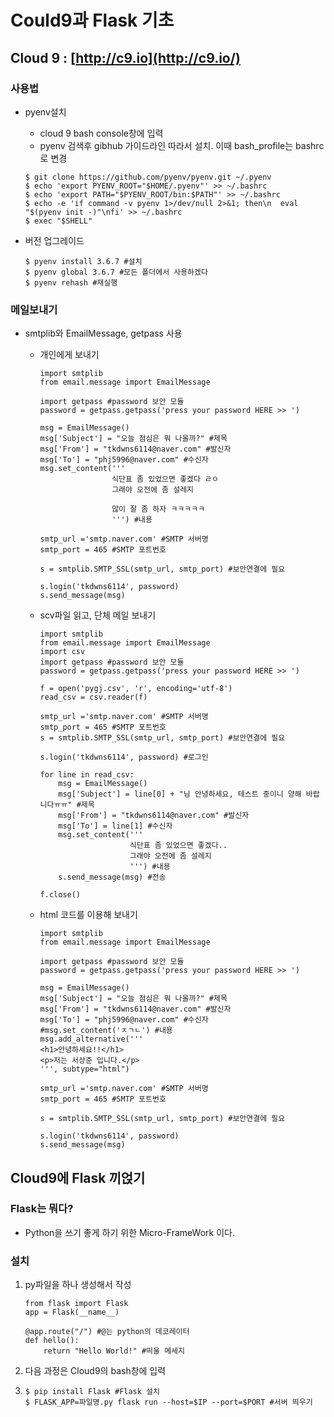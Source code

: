# Could9과 Flask 기초

## Cloud 9 : [http://c9.io](http://c9.io/)

### 사용법

- pyenv설치

  - cloud 9 bash console창에 입력
  - pyenv 검색후 gibhub 가이드라인 따라서 설치. 이때 bash_profile는 bashrc로 변경

  ```
  $ git clone https://github.com/pyenv/pyenv.git ~/.pyenv
  $ echo 'export PYENV_ROOT="$HOME/.pyenv"' >> ~/.bashrc
  $ echo 'export PATH="$PYENV_ROOT/bin:$PATH"' >> ~/.bashrc
  $ echo -e 'if command -v pyenv 1>/dev/null 2>&1; then\n  eval "$(pyenv init -)"\nfi' >> ~/.bashrc
  $ exec "$SHELL"
  ```

- 버전 업그레이드

  ```
  $ pyenv install 3.6.7 #설치
  $ pyenv global 3.6.7 #모든 폴더에서 사용하겠다
  $ pyenv rehash #재실행
  ```

### 메일보내기

- smtplib와 EmailMessage, getpass 사용

  - 개인에게 보내기

    ```
    import smtplib
    from email.message import EmailMessage
    
    import getpass #password 보안 모듈
    password = getpass.getpass('press your password HERE >> ')
    
    msg = EmailMessage()
    msg['Subject'] = "오늘 점심은 뭐 나올까?" #제목
    msg['From'] = "tkdwns6114@naver.com" #발신자
    msg['To'] = "phj5996@naver.com" #수신자
    msg.set_content('''
                    식단표 좀 있었으면 좋겠다 ㄹㅇ
                    그래야 오전에 좀 설레지
                    
                    않이 잘 좀 하자 ㅋㅋㅋㅋㅋ
                    ''') #내용
    
    smtp_url ='smtp.naver.com' #SMTP 서버명
    smtp_port = 465 #SMTP 포트번호
    
    s = smtplib.SMTP_SSL(smtp_url, smtp_port) #보안연결에 필요
    
    s.login('tkdwns6114', password)
    s.send_message(msg)
    ```

  - scv파일 읽고, 단체 메일 보내기

    ```
    import smtplib
    from email.message import EmailMessage
    import csv
    import getpass #password 보안 모듈
    password = getpass.getpass('press your password HERE >> ')
    
    f = open('pygj.csv', 'r', encoding='utf-8')
    read_csv = csv.reader(f)
    
    smtp_url ='smtp.naver.com' #SMTP 서버명
    smtp_port = 465 #SMTP 포트번호
    s = smtplib.SMTP_SSL(smtp_url, smtp_port) #보안연결에 필요
    
    s.login('tkdwns6114', password) #로그인
    
    for line in read_csv:
        msg = EmailMessage()
        msg['Subject'] = line[0] + "님 안녕하세요, 테스트 중이니 양해 바랍니다ㅠㅠ" #제목
        msg['From'] = "tkdwns6114@naver.com" #발신자
        msg['To'] = line[1] #수신자
        msg.set_content('''
                        식단표 좀 있었으면 좋겠다..
                        그래야 오전에 좀 설레지
                        ''') #내용
        s.send_message(msg) #전송
    
    f.close()
    ```

  - html 코드를 이용해 보내기

    ```
    import smtplib
    from email.message import EmailMessage
    
    import getpass #password 보안 모듈
    password = getpass.getpass('press your password HERE >> ')
    
    msg = EmailMessage()
    msg['Subject'] = "오늘 점심은 뭐 나올까?" #제목
    msg['From'] = "tkdwns6114@naver.com" #발신자
    msg['To'] = "phj5996@naver.com" #수신자
    #msg.set_content('ㅈㄱㄴ') #내용
    msg.add_alternative('''
    <h1>안녕하세요!!</h1>
    <p>저는 서상준 입니다.</p>
    ''', subtype="html")
    
    smtp_url ='smtp.naver.com' #SMTP 서버명
    smtp_port = 465 #SMTP 포트번호
    
    s = smtplib.SMTP_SSL(smtp_url, smtp_port) #보안연결에 필요
    
    s.login('tkdwns6114', password)
    s.send_message(msg)
    ```

## Cloud9에 Flask 끼얹기

### Flask는 뭐다?

- Python을 쓰기 좋게 하기 위한 Micro-FrameWork 이다.

### 설치

1. py파일을 하나 생성해서 작성

   ```
   from flask import Flask
   app = Flask(__name__)
   
   @app.route("/") #@는 python의 데코레이터
   def hello():
       return "Hello World!" #띄울 메세지
   ```

2. 다음 과정은 Cloud9의 bash창에 입력

3. ```
   $ pip install Flask #Flask 설치
   $ FLASK_APP=파일명.py flask run --host=$IP --port=$PORT #서버 띄우기
   ```